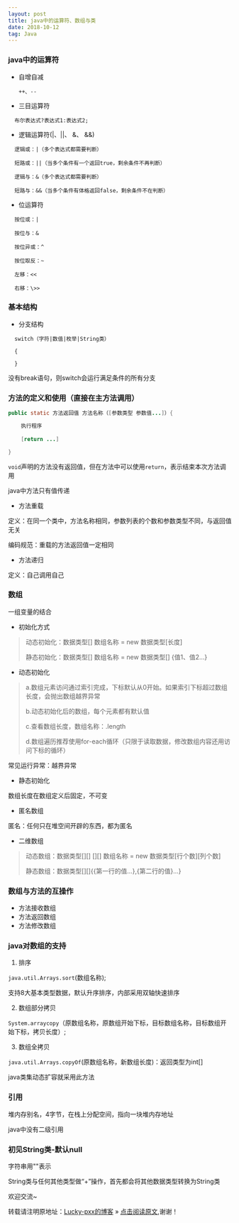 ```yaml
---
layout: post
title: java中的运算符、数组与类
date: 2018-10-12
tag: Java
--- 
```


### java中的运算符

- 自增自减

  `++、--`

- 三目运算符

```
  布尔表达式?表达式1:表达式2;
```

- 逻辑运算符(|、||、 &、 &&)

```
  逻辑或：|（多个表达式都需要判断）

  短路或：||（当多个条件有一个返回true，剩余条件不再判断）

  逻辑与：&（多个表达式都需要判断）

  短路与：&&（当多个条件有体格返回false，剩余条件不在判断）
```

- 位运算符

```
  按位或：|

  按位与：&

  按位异或：^

  按位取反：~

  左移：<<

  右移：\>>
```

### 基本结构

- 分支结构

```
  switch（字符|数值|枚举|String类）

  {

  }
```

没有break语句，则switch会运行满足条件的所有分支

### 方法的定义和使用（直接在主方法调用）

```java
public static 方法返回值 方法名称（[参数类型 参数值...]）{

	执行程序
	
	[return ...]

}
```

`void`声明的方法没有返回值，但在方法中可以使用`return`，表示结束本次方法调用

java中方法只有值传递

- 方法重载

定义：在同一个类中，方法名称相同，参数列表的个数和参数类型不同，与返回值无关

编码规范：重载的方法返回值一定相同

- 方法递归

定义：自己调用自己

### 数组

一组变量的结合

- 初始化方式

> 动态初始化：数据类型[] 数组名称 = new 数据类型[长度]
> 
> 静态初始化：数据类型[] 数组名称 = new 数据类型[] {值1、值2...}

- 动态初始化

> a.数组元素访问通过索引完成，下标默认从0开始。如果索引下标超过数组长度，会抛出数组越界异常
> 
> b.动态初始化后的数组，每个元素都有默认值
> 
> c.查看数组长度，数组名称：.length
> 
> d.数组遍历推荐使用for-each循环（只限于读取数据，修改数组内容还用访问下标的循环）

常见运行异常：越界异常

- 静态初始化

数组长度在数组定义后固定，不可变

- 匿名数组

匿名：任何只在堆空间开辟的东西，都为匿名

- 二维数组

> 动态数组：数据类型[][] []\[] 数组名称 = new 数据类型\[行个数][列个数]
> 
> 静态数组：数据类型[]\[]{{第一行的值...},{第二行的值}...}

### 数组与方法的互操作

- 方法接收数组
- 方法返回数组
- 方法修改数组

### java对数组的支持

1. 排序

`java.util.Arrays.sort`(数组名称);

支持8大基本类型数据，默认升序排序，内部采用双轴快速排序

2. 数组部分拷贝

`System.arraycopy`（原数组名称，原数组开始下标，目标数组名称，目标数组开始下标，拷贝长度）;

3. 数组全拷贝

`java.util.Arrays.copyOf`(原数组名称，新数组长度)：返回类型为int[]

java类集动态扩容就采用此方法



### 引用

堆内存别名，4字节，在栈上分配空间，指向一块堆内存地址

java中没有二级引用

### 初见String类-默认null

字符串用""表示

String类与任何其他类型做“+”操作，首先都会将其他数据类型转换为String类

欢迎交流~

转载请注明原地址：[Lucky-pxx的博客](http://www.bingoxin.top) » [点击阅读原文](http://www.bingoxin.top/2018/04/%E5%88%A4%E6%96%AD%E4%B8%A4%E4%B8%AA%E6%97%A0%E5%A4%B4%E7%BB%93%E7%82%B9%E7%9A%84%E5%8D%95%E9%93%BE%E8%A1%A8%E6%98%AF%E5%90%A6%E7%9B%B8%E4%BA%A4/),谢谢！